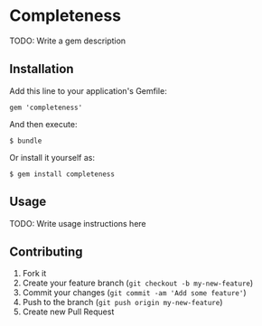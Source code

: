 # Completeness

TODO: Write a gem description

## Installation

Add this line to your application's Gemfile:

    gem 'completeness'

And then execute:

    $ bundle

Or install it yourself as:

    $ gem install completeness

## Usage

TODO: Write usage instructions here

## Contributing

1. Fork it
2. Create your feature branch (`git checkout -b my-new-feature`)
3. Commit your changes (`git commit -am 'Add some feature'`)
4. Push to the branch (`git push origin my-new-feature`)
5. Create new Pull Request
